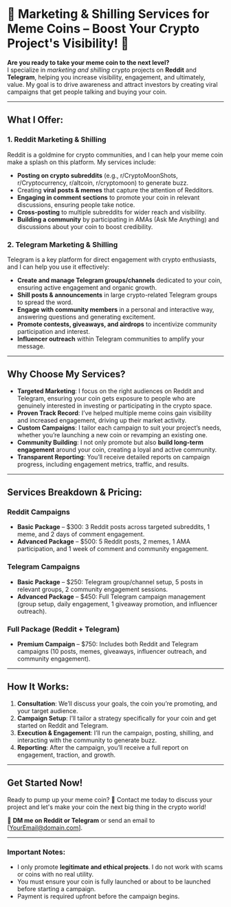 # 🚀 **Marketing & Shilling Services for Meme Coins – Boost Your Crypto Project's Visibility!** 🚀

**Are you ready to take your meme coin to the next level?**  
I specialize in *marketing and shilling* crypto projects on **Reddit** and **Telegram**, helping you increase visibility, engagement, and ultimately, value. My goal is to drive awareness and attract investors by creating viral campaigns that get people talking and buying your coin.

---

## **What I Offer:**

### **1. Reddit Marketing & Shilling**  
Reddit is a goldmine for crypto communities, and I can help your meme coin make a splash on this platform. My services include:
- **Posting on crypto subreddits** (e.g., r/CryptoMoonShots, r/Cryptocurrency, r/altcoin, r/cryptomoon) to generate buzz.
- Creating **viral posts & memes** that capture the attention of Redditors.
- **Engaging in comment sections** to promote your coin in relevant discussions, ensuring people take notice.
- **Cross-posting** to multiple subreddits for wider reach and visibility.
- **Building a community** by participating in AMAs (Ask Me Anything) and discussions about your coin to boost credibility.

### **2. Telegram Marketing & Shilling**  
Telegram is a key platform for direct engagement with crypto enthusiasts, and I can help you use it effectively:
- **Create and manage Telegram groups/channels** dedicated to your coin, ensuring active engagement and organic growth.
- **Shill posts & announcements** in large crypto-related Telegram groups to spread the word.
- **Engage with community members** in a personal and interactive way, answering questions and generating excitement.
- **Promote contests, giveaways, and airdrops** to incentivize community participation and interest.
- **Influencer outreach** within Telegram communities to amplify your message.

---

## **Why Choose My Services?**

- **Targeted Marketing**: I focus on the right audiences on Reddit and Telegram, ensuring your coin gets exposure to people who are genuinely interested in investing or participating in the crypto space.
- **Proven Track Record**: I’ve helped multiple meme coins gain visibility and increased engagement, driving up their market activity.
- **Custom Campaigns**: I tailor each campaign to suit your project’s needs, whether you’re launching a new coin or revamping an existing one.
- **Community Building**: I not only promote but also **build long-term engagement** around your coin, creating a loyal and active community.
- **Transparent Reporting**: You’ll receive detailed reports on campaign progress, including engagement metrics, traffic, and results.

---

## **Services Breakdown & Pricing:**

### **Reddit Campaigns**  
- **Basic Package** – $300: 3 Reddit posts across targeted subreddits, 1 meme, and 2 days of comment engagement.
- **Advanced Package** – $500: 5 Reddit posts, 2 memes, 1 AMA participation, and 1 week of comment and community engagement.

### **Telegram Campaigns**  
- **Basic Package** – $250: Telegram group/channel setup, 5 posts in relevant groups, 2 community engagement sessions.
- **Advanced Package** – $450: Full Telegram campaign management (group setup, daily engagement, 1 giveaway promotion, and influencer outreach).

### **Full Package** (Reddit + Telegram)  
- **Premium Campaign** – $750: Includes both Reddit and Telegram campaigns (10 posts, memes, giveaways, influencer outreach, and community engagement).

---

## **How It Works:**
1. **Consultation**: We’ll discuss your goals, the coin you’re promoting, and your target audience.
2. **Campaign Setup**: I’ll tailor a strategy specifically for your coin and get started on Reddit and Telegram.
3. **Execution & Engagement**: I’ll run the campaign, posting, shilling, and interacting with the community to generate buzz.
4. **Reporting**: After the campaign, you’ll receive a full report on engagement, traction, and growth.

---

## **Get Started Now!**

Ready to pump up your meme coin? 🚀 Contact me today to discuss your project and let's make your coin the next big thing in the crypto world!  

📩 **DM me on Reddit or Telegram** or send an email to [YourEmail@domain.com].

---

### **Important Notes:**
- I only promote **legitimate and ethical projects**. I do not work with scams or coins with no real utility.
- You must ensure your coin is fully launched or about to be launched before starting a campaign.
- Payment is required upfront before the campaign begins.
